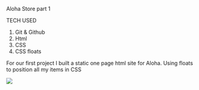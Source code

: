 Aloha Store part 1

TECH USED

1) Git & Github
2) Html
3) CSS
4) CSS floats 

For our first project I built a static one page html site for Aloha. Using floats to position all my items in CSS

<img src="http://imgur.com/tsmIeac">
